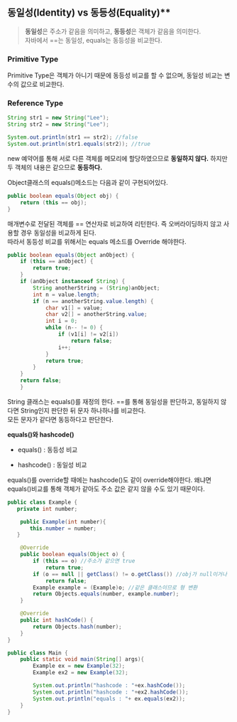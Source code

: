 ## 동일성(Identity) vs 동등성(Equality)**

> **동일성**은 주소가 같음을 의미하고, **동등성**은 객체가 같음을 의미한다. <br>
> 자바에서 ==는 동일성, equals는 동등성을 비교한다.

### Primitive Type

Primitive Type은 객체가 아니기 때문에 동등성 비교를 할 수 없으며, 동일성 비교는 변수의 값으로 비교한다.

### Reference Type

```java
String str1 = new String("Lee");
String str2 = new String("Lee");

System.out.println(str1 == str2); //false
System.out.println(str1.equals(str2)); //true
```

new 예약어를 통해 서로 다른 객체를 메모리에 할당하였으므로 **동일하지 않다.** 하지만 두 객체의 내용은 같으므로 **동등하다.**

Object클래스의 equals()메소드는 다음과 같이 구현되어있다.

```java
public boolean equals(Object obj) {
    return (this == obj);
}
```

매개변수로 전달된 객체를 == 연산자로 비교하여 리턴한다. 즉 오버라이딩하지 않고 사용할 경우 동일성을 비교하게 된다. <br>
따라서 동등성 비교를 위해서는 equals 메소드를 Override 해야한다.

```java
public boolean equals(Object anObject) {
    if (this == anObject) {
        return true;
    }
    if (anObject instanceof String) {
        String anotherString = (String)anObject;
        int n = value.length;
        if (n == anotherString.value.length) {
            char v1[] = value;
            char v2[] = anotherString.value;
            int i = 0;
            while (n-- != 0) {
                if (v1[i] != v2[i])
                    return false;
                i++;
            }
            return true;
        }
    }
    return false;
    }
```

String 클래스는 equals()를 재정의 한다. ==를 통해 동일성을 판단하고, 동일하지 않다면 String인지 판단한 뒤 문자 하나하나를 비교한다. <br>
모든 문자가 같다면 동등하다고 판단한다.

**equals()와 hashcode()**

- equals() : 동등성 비교

- hashcode() : 동일성 비교

equals()를 override할 때에는 hashcode()도 같이 override해야한다. 왜냐면 equals()비교를 통해 객체가 같아도 주소 값은 같지 않을 수도 있기 때문이다.

```java
public class Example {
   private int number;

    public Example(int number){
       this.number = number;
   }

    @Override
    public boolean equals(Object o) {
        if (this == o) //주소가 같으면 true
            return true;
        if (o == null || getClass() != o.getClass()) //obj가 null이거나 같은 자료형이 아니면 false
            return false;
        Example example = (Example)o; //같은 클래스이므로 형 변환
        return Objects.equals(number, example.number);
    }

    @Override
    public int hashCode() {
        return Objects.hash(number);
    }
}
```

```java
public class Main {
    public static void main(String[] args){
        Example ex = new Example(32);
        Example ex2 = new Example(32);

        System.out.println("hashcode : "+ex.hashCode());
        System.out.println("hashcode : "+ex2.hashCode());
        System.out.println("equals : "+ ex.equals(ex2));
    }
}
```

